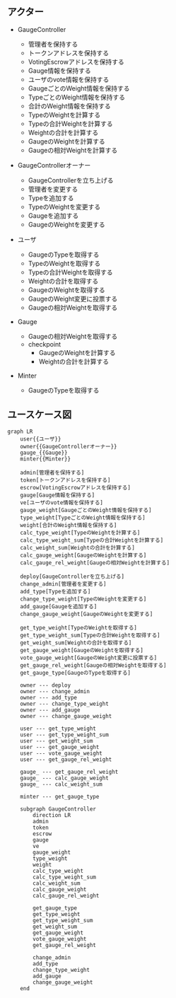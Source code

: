 ## アクター

- GaugeController

  - 管理者を保持する
  - トークンアドレスを保持する
  - VotingEscrowアドレスを保持する
  - Gauge情報を保持する
  - ユーザのvote情報を保持する
  - GaugeごとのWeight情報を保持する
  - TypeごとのWeight情報を保持する
  - 合計のWeight情報を保持する
  - TypeのWeightを計算する
  - Typeの合計Weightを計算する
  - Weightの合計を計算する
  - GaugeのWeightを計算する
  - Gaugeの相対Weightを計算する

- GaugeControllerオーナー
  - GaugeControllerを立ち上げる
  - 管理者を変更する
  - Typeを追加する
  - TypeのWeightを変更する
  - Gaugeを追加する
  - GaugeのWeightを変更する
- ユーザ
  - GaugeのTypeを取得する
  - TypeのWeightを取得する
  - Typeの合計Weightを取得する
  - Weightの合計を取得する
  - GaugeのWeightを取得する
  - GaugeのWeight変更に投票する
  - Gaugeの相対Weightを取得する
- Gauge
  - Gaugeの相対Weightを取得する
  - checkpoint
    - GaugeのWeightを計算する
    - Weightの合計を計算する
- Minter
  - GaugeのTypeを取得する

## ユースケース図

```mermaid
graph LR
    user{{ユーザ}}
    owner{{GaugeControllerオーナー}}
    gauge_{{Gauge}}
    minter{{Minter}}

    admin[管理者を保持する]
    token[トークンアドレスを保持する]
    escrow[VotingEscrowアドレスを保持する]
    gauge[Gauge情報を保持する]
    ve[ユーザのvote情報を保持する]
    gauge_weight[GaugeごとのWeight情報を保持する]
    type_weight[TypeごとのWeight情報を保持する]
    weight[合計のWeight情報を保持する]
    calc_type_weight[TypeのWeightを計算する]
    calc_type_weight_sum[Typeの合計Weightを計算する]
    calc_weight_sum[Weightの合計を計算する]
    calc_gauge_weight[GaugeのWeightを計算する]
    calc_gauge_rel_weight[Gaugeの相対Weightを計算する]

    deploy[GaugeControllerを立ち上げる]
    change_admin[管理者を変更する]
    add_type[Typeを追加する]
    change_type_weight[TypeのWeightを変更する]
    add_gauge[Gaugeを追加する]
    change_gauge_weight[GaugeのWeightを変更する]

    get_type_weight[TypeのWeightを取得する]
    get_type_weight_sum[Typeの合計Weightを取得する]
    get_weight_sum[Weightの合計を取得する]
    get_gauge_weight[GaugeのWeightを取得する]
    vote_gauge_weight[GaugeのWeight変更に投票する]
    get_gauge_rel_weight[Gaugeの相対Weightを取得する]
    get_gauge_type[GaugeのTypeを取得する]

    owner --- deploy
    owner --- change_admin
    owner --- add_type
    owner --- change_type_weight
    owner --- add_gauge
    owner --- change_gauge_weight

    user --- get_type_weight
    user --- get_type_weight_sum
    user --- get_weight_sum
    user --- get_gauge_weight
    user --- vote_gauge_weight
    user --- get_gauge_rel_weight

    gauge_ --- get_gauge_rel_weight
    gauge_ --- calc_gauge_weight
    gauge_ --- calc_weight_sum

    minter --- get_gauge_type

    subgraph GaugeController
        direction LR
        admin
        token
        escrow
        gauge
        ve
        gauge_weight
        type_weight
        weight
        calc_type_weight
        calc_type_weight_sum
        calc_weight_sum
        calc_gauge_weight
        calc_gauge_rel_weight

        get_gauge_type
        get_type_weight
        get_type_weight_sum
        get_weight_sum
        get_gauge_weight
        vote_gauge_weight
        get_gauge_rel_weight

        change_admin
        add_type
        change_type_weight
        add_gauge
        change_gauge_weight
    end
```
